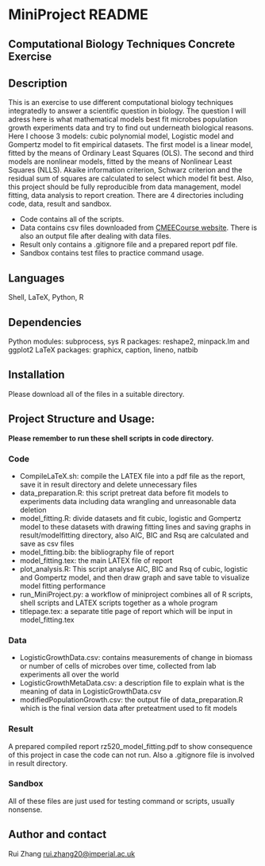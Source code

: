 # MiniProject README

## Computational Biology Techniques Concrete Exercise
## Description
This is an exercise to use different computational biology techniques integratedly to answer a 
scientific question in biology. The question I will adress here is what mathematical models 
best fit microbes population growth experiments data and try to find out underneath biological reasons. 
Here I choose 3 models: cubic polynomial model, Logistic model and Gompertz model to fit empirical 
datasets. The first model is a linear model, fitted by the means of Ordinary Least Squares (OLS). 
The second and third models are nonlinear models, fitted by the means of Nonlinear Least Squares 
(NLLS). Akaike information criterion, Schwarz criterion and the residual sum of squares are calculated 
to select which model fit best. Also, this project should be fully reproducible from data management, model 
fitting, data analysis to report creation.
There are 4 directories including code, data, result and sandbox. 
- Code contains all of the scripts.
- Data contains csv files downloaded from [CMEECourse website](https://github.com/mhasoba/TheMulQuaBio/tree/master/content/data). There is also an output file after dealing with data files.
- Result only contains a .gitignore file and a prepared report pdf file.
- Sandbox contains test files to practice command usage.

## Languages
Shell, LaTeX, Python, R

## Dependencies
Python modules: subprocess, sys
R packages: reshape2, minpack.lm and ggplot2
LaTeX packages: graphicx, caption, lineno, natbib

## Installation
Please download all of the files in a suitable directory.

## Project Structure and Usage: 
**Please remember to run these shell scripts in code directory.**
### Code
- CompileLaTeX.sh: compile the LATEX file into a pdf file as the report, save it in result directory and delete unnecessary files
- data_preparation.R: this script pretreat data before fit models to experiments data including data wrangling and unreasonable data deletion
- model_fitting.R: divide datasets and fit cubic, logistic and Gompertz model to these datasets with drawing fitting lines and saving graphs in result/modelfitting directory, also AIC, BIC and Rsq are calculated and save as csv files
- model_fitting.bib: the bibliography file of report
- model_fitting.tex: the main LATEX file of report
- plot_analysis.R: This script analyse AIC, BIC and Rsq of cubic, logistic and Gompertz model, and then draw graph and save table to visualize model fitting performance
- run_MiniProject.py: a workflow of miniproject combines all of R scripts, shell scripts and LATEX scripts together as a whole program
- titlepage.tex: a separate title page of report which will be input in model_fitting.tex

### Data
- LogisticGrowthData.csv: contains measurements of change in biomass or number of cells of microbes over time, collected from lab experiments all over the world
- LogisticGrowthMetaData.csv: a description file to explain what is the meaning of data in LogisticGrowthData.csv 
- modifiedPopulationGrowth.csv: the output file of data_preparation.R which is the final version data after preteatment used to fit models

### Result
A prepared compiled report rz520_model_fitting.pdf to show consequence of this project in case the code can not run. Also a .gitignore file is involved in result directory.


### Sandbox
All of these files are just used for testing command or scripts, usually nonsense.

## Author and contact
Rui Zhang   rui.zhang20@imperial.ac.uk